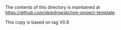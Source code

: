 The contents of this directory is maintained at https://github.com/skiedrowski/jvm-project-template.

This copy is based on tag V0.8